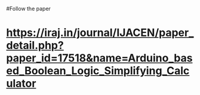 #Follow the paper

# https://iraj.in/journal/IJACEN/paper_detail.php?paper_id=17518&name=Arduino_based_Boolean_Logic_Simplifying_Calculator
